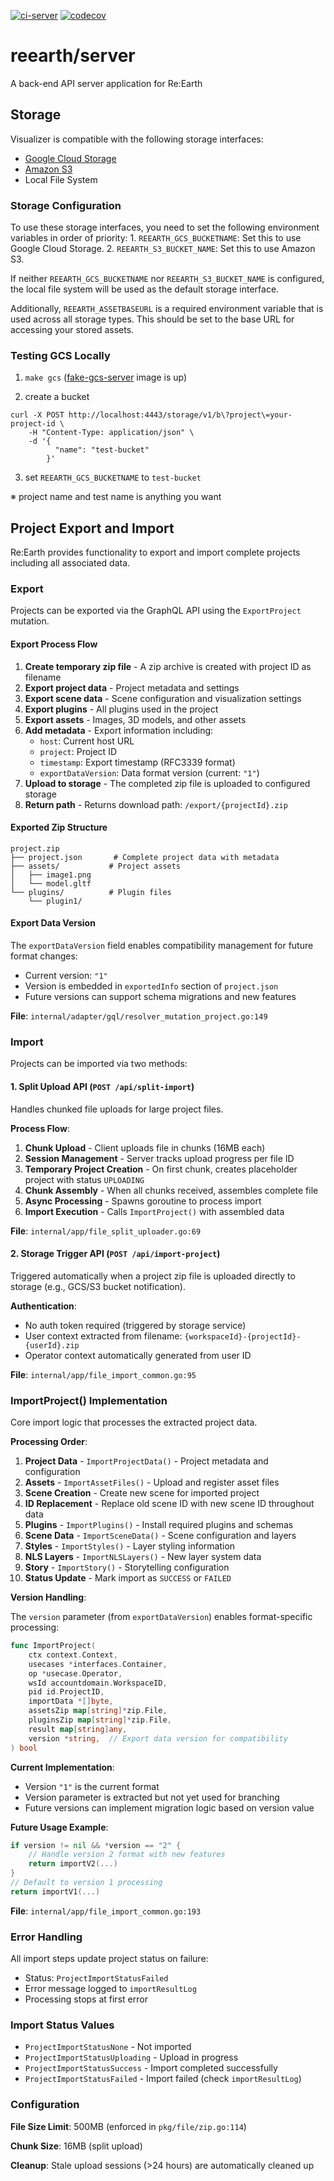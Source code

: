 [![ci-server](https://github.com/reearth/reearth-visualizer/actions/workflows/ci_server.yml/badge.svg)](https://github.com/reearth/reearth-visualizer/actions/workflows/ci_server.yml) [![codecov](https://codecov.io/gh/reearth/reearth/branch/main/graph/badge.svg?flag=server)](https://codecov.io/gh/reearth/reearth)

# reearth/server

A back-end API server application for Re:Earth

## Storage

Visualizer is compatible with the following storage interfaces:

- [Google Cloud Storage](https://cloud.google.com/storage)
- [Amazon S3](https://aws.amazon.com/s3/)
- Local File System

### Storage Configuration

To use these storage interfaces, you need to set the following environment variables in order of priority: 1. `REEARTH_GCS_BUCKETNAME`: Set this to use Google Cloud Storage. 2. `REEARTH_S3_BUCKET_NAME`: Set this to use Amazon S3.

If neither `REEARTH_GCS_BUCKETNAME` nor `REEARTH_S3_BUCKET_NAME` is configured, the local file system will be used as the default storage interface.

Additionally, `REEARTH_ASSETBASEURL` is a required environment variable that is used across all storage types. This should be set to the base URL for accessing your stored assets.

### Testing GCS Locally

1. `make gcs` ([fake-gcs-server](https://github.com/fsouza/fake-gcs-server) image is up)

2. create a bucket

```shell
curl -X POST http://localhost:4443/storage/v1/b\?project\=your-project-id \
    -H "Content-Type: application/json" \
    -d '{
          "name": "test-bucket"
        }'
```

3. set `REEARTH_GCS_BUCKETNAME` to `test-bucket`

※ project name and test name is anything you want

## Project Export and Import

Re:Earth provides functionality to export and import complete projects including all associated data.

### Export

Projects can be exported via the GraphQL API using the `ExportProject` mutation.

#### Export Process Flow

1. **Create temporary zip file** - A zip archive is created with project ID as filename
2. **Export project data** - Project metadata and settings
3. **Export scene data** - Scene configuration and visualization settings
4. **Export plugins** - All plugins used in the project
5. **Export assets** - Images, 3D models, and other assets
6. **Add metadata** - Export information including:
   - `host`: Current host URL
   - `project`: Project ID
   - `timestamp`: Export timestamp (RFC3339 format)
   - `exportDataVersion`: Data format version (current: `"1"`)
7. **Upload to storage** - The completed zip file is uploaded to configured storage
8. **Return path** - Returns download path: `/export/{projectId}.zip`

#### Exported Zip Structure

```
project.zip
├── project.json       # Complete project data with metadata
├── assets/           # Project assets
│   ├── image1.png
│   └── model.gltf
└── plugins/          # Plugin files
    └── plugin1/
```

#### Export Data Version

The `exportDataVersion` field enables compatibility management for future format changes:
- Current version: `"1"`
- Version is embedded in `exportedInfo` section of `project.json`
- Future versions can support schema migrations and new features

**File**: `internal/adapter/gql/resolver_mutation_project.go:149`

### Import

Projects can be imported via two methods:

#### 1. Split Upload API (`POST /api/split-import`)

Handles chunked file uploads for large project files.

**Process Flow**:

1. **Chunk Upload** - Client uploads file in chunks (16MB each)
2. **Session Management** - Server tracks upload progress per file ID
3. **Temporary Project Creation** - On first chunk, creates placeholder project with status `UPLOADING`
4. **Chunk Assembly** - When all chunks received, assembles complete file
5. **Async Processing** - Spawns goroutine to process import
6. **Import Execution** - Calls `ImportProject()` with assembled data

**File**: `internal/app/file_split_uploader.go:69`

#### 2. Storage Trigger API (`POST /api/import-project`)

Triggered automatically when a project zip file is uploaded directly to storage (e.g., GCS/S3 bucket notification).

**Authentication**:
- No auth token required (triggered by storage service)
- User context extracted from filename: `{workspaceId}-{projectId}-{userId}.zip`
- Operator context automatically generated from user ID

**File**: `internal/app/file_import_common.go:95`

### ImportProject() Implementation

Core import logic that processes the extracted project data.

**Processing Order**:

1. **Project Data** - `ImportProjectData()` - Project metadata and configuration
2. **Assets** - `ImportAssetFiles()` - Upload and register asset files
3. **Scene Creation** - Create new scene for imported project
4. **ID Replacement** - Replace old scene ID with new scene ID throughout data
5. **Plugins** - `ImportPlugins()` - Install required plugins and schemas
6. **Scene Data** - `ImportSceneData()` - Scene configuration and layers
7. **Styles** - `ImportStyles()` - Layer styling information
8. **NLS Layers** - `ImportNLSLayers()` - New layer system data
9. **Story** - `ImportStory()` - Storytelling configuration
10. **Status Update** - Mark import as `SUCCESS` or `FAILED`

**Version Handling**:

The `version` parameter (from `exportDataVersion`) enables format-specific processing:

```go
func ImportProject(
    ctx context.Context,
    usecases *interfaces.Container,
    op *usecase.Operator,
    wsId accountdomain.WorkspaceID,
    pid id.ProjectID,
    importData *[]byte,
    assetsZip map[string]*zip.File,
    pluginsZip map[string]*zip.File,
    result map[string]any,
    version *string,  // Export data version for compatibility
) bool
```

**Current Implementation**:
- Version `"1"` is the current format
- Version parameter is extracted but not yet used for branching
- Future versions can implement migration logic based on version value

**Future Usage Example**:
```go
if version != nil && *version == "2" {
    // Handle version 2 format with new features
    return importV2(...)
}
// Default to version 1 processing
return importV1(...)
```

**File**: `internal/app/file_import_common.go:193`

### Error Handling

All import steps update project status on failure:
- Status: `ProjectImportStatusFailed`
- Error message logged to `importResultLog`
- Processing stops at first error

### Import Status Values

- `ProjectImportStatusNone` - Not imported
- `ProjectImportStatusUploading` - Upload in progress
- `ProjectImportStatusSuccess` - Import completed successfully
- `ProjectImportStatusFailed` - Import failed (check `importResultLog`)

### Configuration

**File Size Limit**: 500MB (enforced in `pkg/file/zip.go:114`)

**Chunk Size**: 16MB (split upload)

**Cleanup**: Stale upload sessions (>24 hours) are automatically cleaned up
